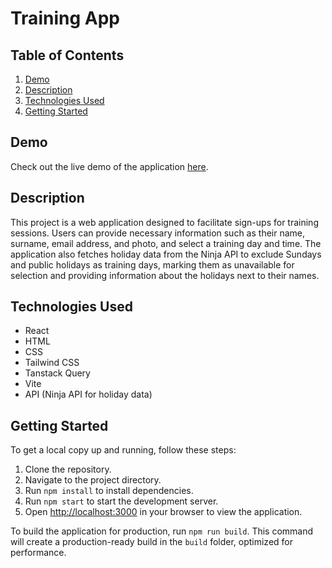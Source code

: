 # Training App


## Table of Contents
1. [Demo](#demo)
2. [Description](#description)
3. [Technologies Used](#technologies-used)
4. [Getting Started](#getting-started)

## Demo
Check out the live demo of the application [here](https://mizdebski77.github.io/think1st/).

## Description
This project is a web application designed to facilitate sign-ups for training sessions. Users can provide necessary information such as their name, surname, email address, and photo, and select a training day and time. The application also fetches holiday data from the Ninja API to exclude Sundays and public holidays as training days, marking them as unavailable for selection and providing information about the holidays next to their names.

## Technologies Used
- React
- HTML
- CSS
- Tailwind CSS
- Tanstack Query
- Vite
- API (Ninja API for holiday data)

## Getting Started
To get a local copy up and running, follow these steps:

1. Clone the repository.
2. Navigate to the project directory.
3. Run `npm install` to install dependencies.
4. Run `npm start` to start the development server.
5. Open [http://localhost:3000](http://localhost:3000) in your browser to view the application.

To build the application for production, run `npm run build`. This command will create a production-ready build in the `build` folder, optimized for performance.
